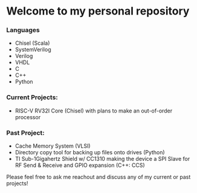 # Welcome to my personal repository

### Languages
* Chisel (Scala)
* SystemVerilog
* Verilog
* VHDL
* C
* C++
* Python

### Current Projects:
* RISC-V RV32I Core (Chisel) with plans to make an out-of-order processor

### Past Project:
* Cache Memory System (VLSI) 
* Directory copy tool for backing up files onto drives (Python)
* TI Sub-1Gigahertz Shield w/ CC1310 making the device a SPI Slave for RF Send & Receive and GPIO expansion (C++: CCS)


Please feel free to ask me reachout and discuss any of my current or past projects!
